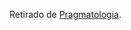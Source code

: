 Retirado de [Pragmatologia](https://pragmatologia.com/2016/12/21/evitando-o-mito-do-dado-john-mcdowell-tecnico).